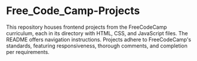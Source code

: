 # Free_Code_Camp-Projects
This repository houses frontend projects from the FreeCodeCamp curriculum, each in its directory with HTML, CSS, and JavaScript files. The README offers navigation instructions. Projects adhere to FreeCodeCamp's standards, featuring responsiveness, thorough comments, and completion per requirements.
